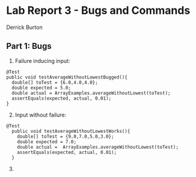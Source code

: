 # Lab Report 3 - Bugs and Commands
Derrick Burton

## Part 1: Bugs
1. Failure inducing input:
  ~~~
  @Test
  public void testAverageWithoutLowestBugged(){
    double[] toTest = {6.0,4.0,4.0};
    double expected = 5.0;
    double actual = ArrayExamples.averageWithoutLowest(toTest);
    assertEquals(expected, actual, 0.01);
  }
~~~
2. Input without failure:
~~~
@Test
  public void testAverageWithoutLowestWorks(){
    double[] toTest = {9.0,7.0,5.0,3.0};
    double expected = 7.0;
    double actual =  ArrayExamples.averageWithoutLowest(toTest);
    assertEquals(expected, actual, 0.01);
  }
~~~
3. 

  
